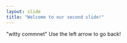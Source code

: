 ```yaml
---
layout: slide
title: "Welcome to our second slide!"
---
```

"witty commnet"
Use the left arrow to go back!
